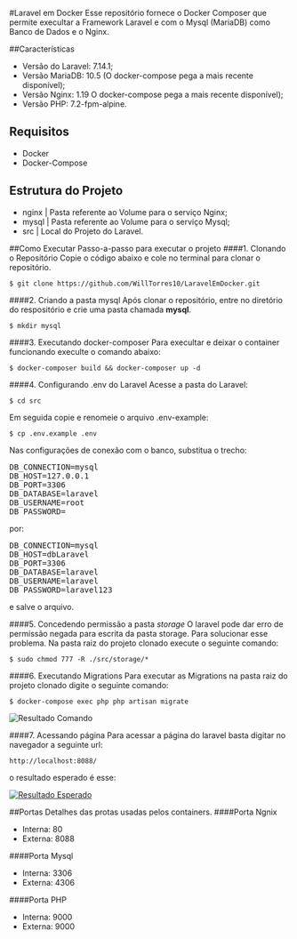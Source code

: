 
#Laravel em Docker
Esse repositório fornece o Docker Composer que permite execultar a Framework Laravel e com o Mysql (MariaDB) como Banco de Dados e o Nginx.

##Características
- Versão do Laravel: 7.14.1;
- Versão MariaDB: 10.5 (O docker-compose pega a mais recente disponível);
- Versão Nginx: 1.19 O docker-compose pega a mais recente disponível);
- Versão PHP: 7.2-fpm-alpine.

## Requisitos
- Docker
- Docker-Compose

## Estrutura do Projeto
- nginx | Pasta referente ao Volume para o serviço Nginx;
- mysql | Pasta referente ao Volume para o serviço Mysql;
- src | Local do Projeto do Laravel.

##Como Executar
Passo-a-passo para executar o projeto
####1. Clonando o Repositório
Copie o código abaixo e cole no terminal para clonar o repositório.

`$ git clone https://github.com/WillTorres10/LaravelEmDocker.git`

####2. Criando a pasta mysql
Após clonar o repositório, entre no diretório do respositório e crie uma pasta chamada **mysql**.

`$ mkdir mysql`

####3. Executando docker-composer
Para execultar e deixar o container funcionando execulte o comando abaixo:

`$ docker-composer build && docker-composer up -d`

####4. Configurando .env do Laravel
Acesse a pasta do Laravel:

`$ cd src `

Em seguida copie e renomeie o arquivo .env-example:

`$ cp .env.example .env`

Nas configurações de conexão com o banco, substitua  o trecho:

<pre>
DB_CONNECTION=mysql
DB_HOST=127.0.0.1
DB_PORT=3306
DB_DATABASE=laravel
DB_USERNAME=root
DB_PASSWORD=
</pre>

por:

<pre>
DB_CONNECTION=mysql
DB_HOST=dbLaravel
DB_PORT=3306
DB_DATABASE=laravel
DB_USERNAME=laravel
DB_PASSWORD=laravel123
</pre>

e salve o arquivo.

####5. Concedendo permissão a pasta *storage*
O laravel pode dar erro de permissão negada para escrita da pasta storage. Para solucionar esse problema. Na pasta raiz do projeto clonado execute o seguinte comando:

`$ sudo chmod 777 -R ./src/storage/*`

####6. Executando Migrations
Para executar as Migrations na pasta raiz do projeto clonado digite o seguinte comando:

`$ docker-compose exec php php artisan migrate`

![Resultado Comando](https://i.imgur.com/FmI8zx6.png "Resultado Comando")

####7. Acessando página
Para acessar a página do laravel basta digitar no navegador a seguinte url:

`http://localhost:8088/`

o resultado esperado é esse:

[![Resultado Esperado](https://i.imgur.com/k0kimHB.png "Resultado Esperado")](http://localhost:8088 "Resultado Esperado")

##Portas
Detalhes das protas usadas pelos containers.
####Porta Ngnix
- Interna: 80
- Externa: 8088

####Porta Mysql
- Interna: 3306
- Externa: 4306

####Porta PHP
- Interna: 9000
- Externa: 9000
